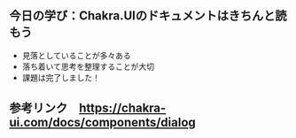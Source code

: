 ## 今日の学び：Chakra.UIのドキュメントはきちんと読もう

- 見落としていることが多々ある
- 落ち着いて思考を整理することが大切
- 課題は完了しました！

## 参考リンク　https://chakra-ui.com/docs/components/dialog